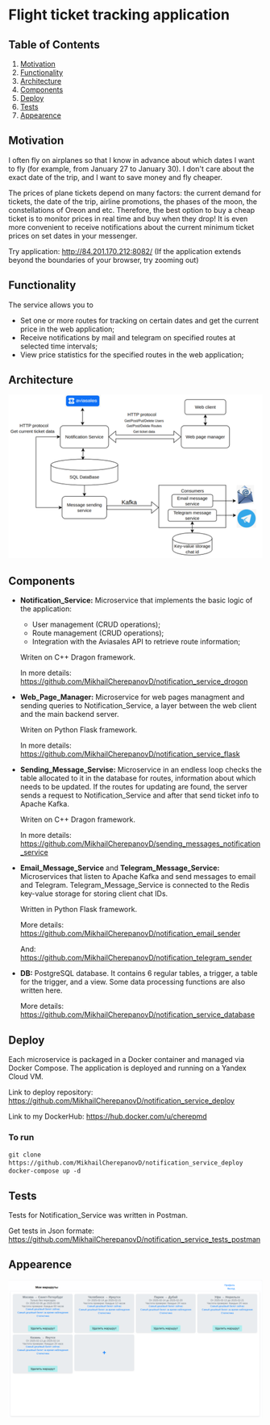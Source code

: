 # Flight ticket tracking application

## Table of Contents
1. [Motivation](#motivation)
2. [Functionality](#functionality)
3. [Architecture](#architecture)
4. [Сomponents](#components)
5. [Deploy](#deploy)
6. [Tests](#tests)
7. [Appearence](#appearence)

## Motivation

I often fly on airplanes so that I know in advance about which dates I want to fly (for example, from January 27 to January 30). I don't care about the exact date of the trip, and I want to save money and fly cheaper. 

The prices of plane tickets depend on many factors: the current demand for tickets, the date of the trip, airline promotions, the phases of the moon, the constellations of Oreon and etc.  Therefore, the best option to buy a cheap ticket is to monitor prices in real time and buy when they drop! It is even more convenient to receive notifications about the current minimum ticket prices on set dates in your messenger.

Try application: <http://84.201.170.212:8082/> (If the application extends beyond the boundaries of your browser, try zooming out)
## Functionality

The service allows you to

* Set one or more routes for tracking on certain dates and get the current price in the web application;
* Receive notifications by mail and telegram on specified routes at selected time intervals;
* View price statistics for the specified routes in the web application;

## Architecture

![](architecture_scheme.png)

## Сomponents

* **Notification_Service:** Microservice that implements the basic logic of the application:

    - User management (CRUD operations);  
    - Route management (CRUD operations);  
    - Integration with the Aviasales API to retrieve route information; 
    
    Writen on C++ Dragon framework. 
    
    In more details: <https://github.com/MikhailCherepanovD/notification_service_drogon>
    
* **Web_Page_Manager:**  Microservice for web pages managment and sending queries to Notification_Service, a layer between the web client and the main backend server.

    Writen on Python Flask framework. 

    In more details: <https://github.com/MikhailCherepanovD/notification_service_flask>



* **Sending_Message_Servise:**  Microservice in an endless loop checks the table allocated to it in the database for routes, information about which needs to be updated. If the routes for updating are found, the server sends a request to Notification_Service and after that send ticket info to Apache Kafka.

    Writen on C++ Dragon framework. 

    In more details: <https://github.com/MikhailCherepanovD/sending_messages_notification_service>




* **Email_Message_Service** and **Telegram_Message_Service:** Microservices that listen to Apache Kafka and send messages to email and Telegram. Telegram_Message_Service is connected to the Redis key-value storage for storing client chat IDs.  

    Written in Python Flask framework.  

    More details: <https://github.com/MikhailCherepanovD/notification_email_sender>  

    And: <https://github.com/MikhailCherepanovD/notification_telegram_sender>  

* **DB:** PostgreSQL database. It contains 6 regular tables, a trigger, a table for the trigger, and a view. Some data processing functions are also written here.  

    More details: <https://github.com/MikhailCherepanovD/notification_service_database>  



## Deploy  

Each microservice is packaged in a Docker container and managed via Docker Compose. The application is deployed and running on a Yandex Cloud VM.  

Link to deploy repository: <https://github.com/MikhailCherepanovD/notification_service_deploy>  

Link to my DockerHub: <https://hub.docker.com/u/cherepmd>  

### To run  


    git clone https://github.com/MikhailCherepanovD/notification_service_deploy  
    docker-compose up -d 
 ## Tests

Tests for Notification_Service was written in Postman.

Get tests in Json formate: <https://github.com/MikhailCherepanovD/notification_service_tests_postman>

 ##  Appearence


![](Appearance.png)